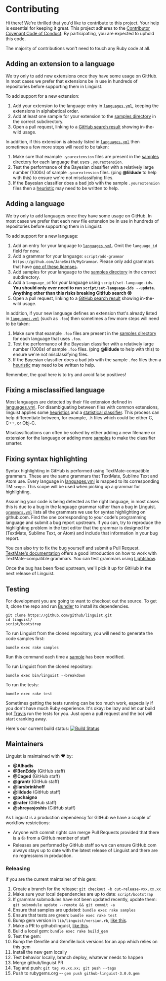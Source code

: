 # Contributing

Hi there! We're thrilled that you'd like to contribute to this project. Your help is essential for keeping it great. This project adheres to the [Contributor Covenant Code of Conduct](http://contributor-covenant.org/). By participating, you are expected to uphold this code.

The majority of contributions won't need to touch any Ruby code at all.

## Adding an extension to a language

We try only to add new extensions once they have some usage on GitHub. In most cases we prefer that extensions be in use in hundreds of repositories before supporting them in Linguist.

To add support for a new extension:

1. Add your extension to the language entry in [`languages.yml`][languages], keeping the extensions in alphabetical order.
1. Add at least one sample for your extension to the [samples directory][samples] in the correct subdirectory.
1. Open a pull request, linking to a [GitHub search result](https://github.com/search?utf8=%E2%9C%93&q=extension%3Aboot+NOT+nothack&type=Code&ref=searchresults) showing in-the-wild usage.

In addition, if this extension is already listed in [`languages.yml`][languages] then sometimes a few more steps will need to be taken:

1. Make sure that example `.yourextension` files are present in the [samples directory][samples] for each language that uses `.yourextension`.
1. Test the performance of the Bayesian classifier with a relatively large number (1000s) of sample `.yourextension` files. (ping **@lildude** to help with this) to ensure we're not misclassifying files.
1. If the Bayesian classifier does a bad job with the sample `.yourextension` files then a [heuristic](https://github.com/github/linguist/blob/master/lib/linguist/heuristics.rb) may need to be written to help.


## Adding a language

We try only to add languages once they have some usage on GitHub. In most cases we prefer that each new file extension be in use in hundreds of repositories before supporting them in Linguist.

To add support for a new language:

1. Add an entry for your language to [`languages.yml`][languages]. Omit the `language_id` field for now.
1. Add a grammar for your language: `script/add-grammar https://github.com/JaneSmith/MyGrammar`. Please only add grammars that have [one of these licenses][licenses].
1. Add samples for your language to the [samples directory][samples] in the correct subdirectory.
1. Add a `language_id` for your language using `script/set-language-ids`. **You should only ever need to run `script/set-language-ids --update`. Anything other than this risks breaking GitHub search :cry:**
1. Open a pull request, linking to a [GitHub search result](https://github.com/search?utf8=%E2%9C%93&q=extension%3Aboot+NOT+nothack&type=Code&ref=searchresults) showing in-the-wild usage.

In addition, if your new language defines an extension that's already listed in [`languages.yml`][languages] (such as `.foo`) then sometimes a few more steps will need to be taken:

1. Make sure that example `.foo` files are present in the [samples directory][samples] for each language that uses `.foo`.
1. Test the performance of the Bayesian classifier with a relatively large number (1000s) of sample `.foo` files. (ping **@lildude** to help with this) to ensure we're not misclassifying files.
1. If the Bayesian classifier does a bad job with the sample `.foo` files then a [heuristic](https://github.com/github/linguist/blob/master/lib/linguist/heuristics.rb) may need to be written to help.

Remember, the goal here is to try and avoid false positives!


## Fixing a misclassified language

Most languages are detected by their file extension defined in [languages.yml][languages].  For disambiguating between files with common extensions, linguist applies some [heuristics](/lib/linguist/heuristics.rb) and a [statistical classifier](lib/linguist/classifier.rb). This process can help differentiate between, for example, `.h` files which could be either C, C++, or Obj-C.

Misclassifications can often be solved by either adding a new filename or extension for the language or adding more [samples][samples] to make the classifier smarter.


## Fixing syntax highlighting

Syntax highlighting in GitHub is performed using TextMate-compatible grammars. These are the same grammars that TextMate, Sublime Text and Atom use. Every language in [languages.yml][languages] is mapped to its corresponding TM `scope`. This scope will be used when picking up a grammar for highlighting.

Assuming your code is being detected as the right language, in most cases this is due to a bug in the language grammar rather than a bug in Linguist. [`grammars.yml`][grammars] lists all the grammars we use for syntax highlighting on github.com. Find the one corresponding to your code's programming language and submit a bug report upstream. If you can, try to reproduce the highlighting problem in the text editor that the grammar is designed for (TextMate, Sublime Text, or Atom) and include that information in your bug report.

You can also try to fix the bug yourself and submit a Pull Request. [TextMate's documentation](https://manual.macromates.com/en/language_grammars) offers a good introduction on how to work with TextMate-compatible grammars. You can test grammars using [Lightshow](https://github-lightshow.herokuapp.com).

Once the bug has been fixed upstream, we'll pick it up for GitHub in the next release of Linguist.

## Testing

For development you are going to want to checkout out the source. To get it, clone the repo and run [Bundler](http://gembundler.com/) to install its dependencies.

    git clone https://github.com/github/linguist.git
    cd linguist/
    script/bootstrap

To run Linguist from the cloned repository, you will need to generate the code samples first:

    bundle exec rake samples

Run this command each time a [sample][samples] has been modified.

To run Linguist from the cloned repository:

    bundle exec bin/linguist --breakdown

To run the tests:

    bundle exec rake test

Sometimes getting the tests running can be too much work, especially if you don't have much Ruby experience. It's okay: be lazy and let our build bot [Travis](https://travis-ci.org/#!/github/linguist) run the tests for you. Just open a pull request and the bot will start cranking away.

Here's our current build status: [![Build Status](https://api.travis-ci.org/github/linguist.svg?branch=master)](https://travis-ci.org/github/linguist)

## Maintainers

Linguist is maintained with :heart: by:

- **@Alhadis**
- **@BenEddy** (GitHub staff)
- **@Caged** (GitHub staff)
- **@grantr** (GitHub staff)
- **@larsbrinkhoff**
- **@lildude** (GitHub staff)
- **@pchaigno**
- **@rafer** (GitHub staff)
- **@shreyasjoshis** (GitHub staff)

As Linguist is a production dependency for GitHub we have a couple of workflow restrictions:

- Anyone with commit rights can merge Pull Requests provided that there is a :+1: from a GitHub member of staff
- Releases are performed by GitHub staff so we can ensure GitHub.com always stays up to date with the latest release of Linguist and there are no regressions in production.

### Releasing

If you are the current maintainer of this gem:

1. Create a branch for the release: `git checkout -b cut-release-vxx.xx.xx`
1. Make sure your local dependencies are up to date: `script/bootstrap`
1. If grammar submodules have not been updated recently, update them: `git submodule update --remote && git commit -a`
1. Ensure that samples are updated: `bundle exec rake samples`
1. Ensure that tests are green: `bundle exec rake test`
1. Bump gem version in `lib/linguist/version.rb`, [like this](https://github.com/github/linguist/commit/8d2ea90a5ba3b2fe6e1508b7155aa4632eea2985).
1. Make a PR to github/linguist, [like this](https://github.com/github/linguist/pull/1238).
1. Build a local gem: `bundle exec rake build_gem`
1. Test the gem:
  1. Bump the Gemfile and Gemfile.lock versions for an app which relies on this gem
  1. Install the new gem locally
  1. Test behavior locally, branch deploy, whatever needs to happen
1. Merge github/linguist PR
1. Tag and push: `git tag vx.xx.xx; git push --tags`
1. Push to rubygems.org -- `gem push github-linguist-3.0.0.gem`

[grammars]: /grammars.yml
[languages]: /lib/linguist/languages.yml
[licenses]: https://github.com/github/linguist/blob/257425141d4e2a5232786bf0b13c901ada075f93/vendor/licenses/config.yml#L2-L11
[samples]: /samples
[new-issue]: https://github.com/github/linguist/issues/new
